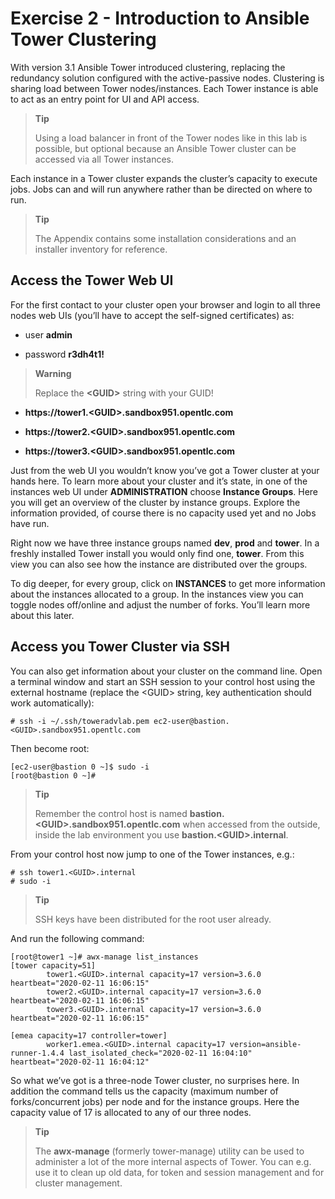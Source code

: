 # Exercise 2 - Introduction to Ansible Tower Clustering

With version 3.1 Ansible Tower introduced clustering, replacing the
redundancy solution configured with the active-passive nodes. Clustering
is sharing load between Tower nodes/instances. Each Tower instance is
able to act as an entry point for UI and API access.

> **Tip**
>
> Using a load balancer in front of the Tower nodes like in this lab is
> possible, but optional because an Ansible Tower cluster can be
> accessed via all Tower instances.

Each instance in a Tower cluster expands the cluster’s capacity to
execute jobs. Jobs can and will run anywhere rather than be directed on
where to run.

> **Tip**
>
> The Appendix contains some installation considerations and an
> installer inventory for reference.

## Access the Tower Web UI

For the first contact to your cluster open your browser and login to all
three nodes web UIs (you’ll have to accept the self-signed certificates)
as:

  - user **admin**

  - password **r3dh4t1\!**

> **Warning**
>
> Replace the **&lt;GUID&gt;** string with your GUID\!

  - **https://tower1.&lt;GUID&gt;.sandbox951.opentlc.com**

  - **https://tower2.&lt;GUID&gt;.sandbox951.opentlc.com**

  - **https://tower3.&lt;GUID&gt;.sandbox951.opentlc.com**

Just from the web UI you wouldn’t know you’ve got a Tower cluster at
your hands here. To learn more about your cluster and it’s state, in one
of the instances web UI under **ADMINISTRATION** choose **Instance
Groups**. Here you will get an overview of the cluster by instance
groups. Explore the information provided, of course there is no capacity
used yet and no Jobs have run.

Right now we have three instance groups named **dev**, **prod** and
**tower**. In a freshly installed Tower install you would only find one,
**tower**. From this view you can also see how the instance are
distributed over the groups.

To dig deeper, for every group, click on **INSTANCES** to get more
information about the instances allocated to a group. In the instances
view you can toggle nodes off/online and adjust the number of forks.
You’ll learn more about this later.

## Access you Tower Cluster via SSH

You can also get information about your cluster on the command line.
Open a terminal window and start an SSH session to your control host
using the external hostname (replace the &lt;GUID&gt; string, key
authentication should work automatically):

    # ssh -i ~/.ssh/toweradvlab.pem ec2-user@bastion.<GUID>.sandbox951.opentlc.com

Then become root:

    [ec2-user@bastion 0 ~]$ sudo -i
    [root@bastion 0 ~]#

> **Tip**
>
> Remember the control host is named
> **bastion.&lt;GUID&gt;.sandbox951.opentlc.com** when accessed from the
> outside, inside the lab environment you use
> **bastion.&lt;GUID&gt;.internal**.

From your control host now jump to one of the Tower instances, e.g.:

    # ssh tower1.<GUID>.internal
    # sudo -i

> **Tip**
>
> SSH keys have been distributed for the root user already.

And run the following command:

    [root@tower1 ~]# awx-manage list_instances
    [tower capacity=51]
            tower1.<GUID>.internal capacity=17 version=3.6.0 heartbeat="2020-02-11 16:06:15"
            tower2.<GUID>.internal capacity=17 version=3.6.0 heartbeat="2020-02-11 16:06:15"
            tower3.<GUID>.internal capacity=17 version=3.6.0 heartbeat="2020-02-11 16:06:15"

    [emea capacity=17 controller=tower]
            worker1.emea.<GUID>.internal capacity=17 version=ansible-runner-1.4.4 last_isolated_check="2020-02-11 16:04:10" heartbeat="2020-02-11 16:04:12"

So what we’ve got is a three-node Tower cluster, no surprises here. In
addition the command tells us the capacity (maximum number of
forks/concurrent jobs) per node and for the instance groups. Here the
capacity value of 17 is allocated to any of our three nodes.

> **Tip**
>
> The **awx-manage** (formerly tower-manage) utility can be used to
> administer a lot of the more internal aspects of Tower. You can e.g.
> use it to clean up old data, for token and session management and for
> cluster management.
